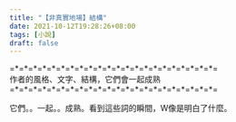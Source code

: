 ```yaml
---
title: "【非真實地場】結構"
date: 2021-10-12T19:28:26+08:00
tags: [小說]
draft: false
---
```


=\*=\*=\*=\*=\*=\*=\*=\*=\*=\*=\*=\*=\*=\*=\*=\*=\*=\*=\*=\*=\*=\*=  
作者的風格、文字、結構，它們會一起成熟    
=\*=\*=\*=\*=\*=\*=\*=\*=\*=\*=\*=\*=\*=\*=\*=\*=\*=\*=\*=\*=\*=\*=  

它們。。一起。。成熟。看到這些詞的瞬間，W像是明白了什麼。  